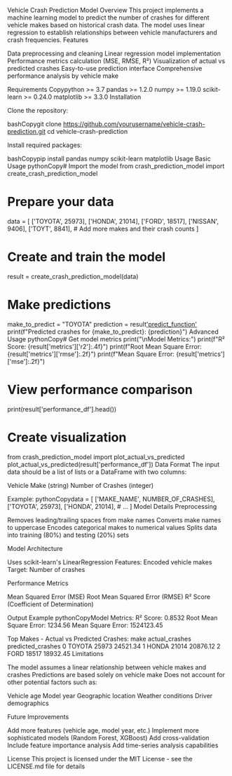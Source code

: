 Vehicle Crash Prediction Model
Overview
This project implements a machine learning model to predict the number of crashes for different vehicle makes based on historical crash data. The model uses linear regression to establish relationships between vehicle manufacturers and crash frequencies.
Features

Data preprocessing and cleaning
Linear regression model implementation
Performance metrics calculation (MSE, RMSE, R²)
Visualization of actual vs predicted crashes
Easy-to-use prediction interface
Comprehensive performance analysis by vehicle make

Requirements
Copypython >= 3.7
pandas >= 1.2.0
numpy >= 1.19.0
scikit-learn >= 0.24.0
matplotlib >= 3.3.0
Installation

Clone the repository:

bashCopygit clone https://github.com/yourusername/vehicle-crash-prediction.git
cd vehicle-crash-prediction

Install required packages:

bashCopypip install pandas numpy scikit-learn matplotlib
Usage
Basic Usage
pythonCopy# Import the model
from crash_prediction_model import create_crash_prediction_model

# Prepare your data
data = [
    ['TOYOTA', 25973],
    ['HONDA', 21014],
    ['FORD', 18517],
    ['NISSAN', 9406],
    ['TOYT', 8841],
    # Add more makes and their crash counts
]

# Create and train the model
result = create_crash_prediction_model(data)

# Make predictions
make_to_predict = "TOYOTA"
prediction = result['predict_function'](make_to_predict)
print(f"Predicted crashes for {make_to_predict}: {prediction}")
Advanced Usage
pythonCopy# Get model metrics
print("\nModel Metrics:")
print(f"R² Score: {result['metrics']['r2']:.4f}")
print(f"Root Mean Square Error: {result['metrics']['rmse']:.2f}")
print(f"Mean Square Error: {result['metrics']['mse']:.2f}")

# View performance comparison
print(result['performance_df'].head())

# Create visualization
from crash_prediction_model import plot_actual_vs_predicted
plot_actual_vs_predicted(result['performance_df'])
Data Format
The input data should be a list of lists or a DataFrame with two columns:

Vehicle Make (string)
Number of Crashes (integer)

Example:
pythonCopydata = [
    ['MAKE_NAME', NUMBER_OF_CRASHES],
    ['TOYOTA', 25973],
    ['HONDA', 21014],
    # ...
]
Model Details
Preprocessing

Removes leading/trailing spaces from make names
Converts make names to uppercase
Encodes categorical makes to numerical values
Splits data into training (80%) and testing (20%) sets

Model Architecture

Uses scikit-learn's LinearRegression
Features: Encoded vehicle makes
Target: Number of crashes

Performance Metrics

Mean Squared Error (MSE)
Root Mean Squared Error (RMSE)
R² Score (Coefficient of Determination)

Output Example
pythonCopyModel Metrics:
R² Score: 0.8532
Root Mean Square Error: 1234.56
Mean Square Error: 1524123.45

Top Makes - Actual vs Predicted Crashes:
    make  actual_crashes  predicted_crashes
0  TOYOTA         25973           24521.34
1   HONDA         21014           20876.12
2    FORD         18517           18932.45
Limitations

The model assumes a linear relationship between vehicle makes and crashes
Predictions are based solely on vehicle make
Does not account for other potential factors such as:

Vehicle age
Model year
Geographic location
Weather conditions
Driver demographics



Future Improvements

Add more features (vehicle age, model year, etc.)
Implement more sophisticated models (Random Forest, XGBoost)
Add cross-validation
Include feature importance analysis
Add time-series analysis capabilities

License
This project is licensed under the MIT License - see the LICENSE.md file for details
